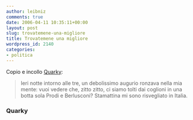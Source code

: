 ```yaml
---
author: leibniz
comments: true
date: 2006-04-11 10:35:11+00:00
layout: post
slug: trovatemene-una-migliore
title: Trovatemene una migliore
wordpress_id: 2140
categories:
- politica
---
```


Copio e incollo [Quarky](http://quarky.splinder.com/post/7731639):


> Ieri notte intorno alle tre, un debolissimo augurio ronzava nella mia mente: vuoi vedere che, zitto zitto, ci siamo tolti dai coglioni in una botta sola Prodi e Berlusconi? Stamattina mi sono risvegliato in Italia.




### Quarky
